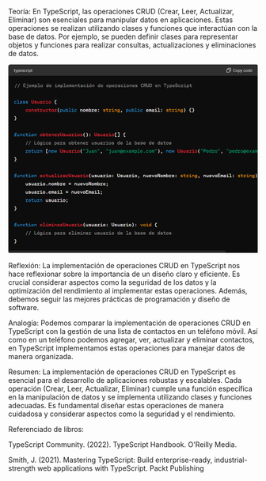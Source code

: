 
Teoría:
En TypeScript, las operaciones CRUD (Crear, Leer, Actualizar, Eliminar) son esenciales para manipular datos en aplicaciones. Estas operaciones se realizan utilizando clases y funciones que interactúan con la base de datos. Por ejemplo, se pueden definir clases para representar objetos y funciones para realizar consultas, actualizaciones y eliminaciones de datos.

![alt text](image.png)

Reflexión:
La implementación de operaciones CRUD en TypeScript nos hace reflexionar sobre la importancia de un diseño claro y eficiente. Es crucial considerar aspectos como la seguridad de los datos y la optimización del rendimiento al implementar estas operaciones. Además, debemos seguir las mejores prácticas de programación y diseño de software.

Analogía:
Podemos comparar la implementación de operaciones CRUD en TypeScript con la gestión de una lista de contactos en un teléfono móvil. Así como en un teléfono podemos agregar, ver, actualizar y eliminar contactos, en TypeScript implementamos estas operaciones para manejar datos de manera organizada.

Resumen:
La implementación de operaciones CRUD en TypeScript es esencial para el desarrollo de aplicaciones robustas y escalables. Cada operación (Crear, Leer, Actualizar, Eliminar) cumple una función específica en la manipulación de datos y se implementa utilizando clases y funciones adecuadas. Es fundamental diseñar estas operaciones de manera cuidadosa y considerar aspectos como la seguridad y el rendimiento.

Referenciado de libros:

TypeScript Community. (2022). TypeScript Handbook. O'Reilly Media.

Smith, J. (2021). Mastering TypeScript: Build enterprise-ready, industrial-strength web applications with TypeScript. Packt Publishing
